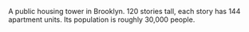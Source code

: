 A public housing tower in Brooklyn. 120 stories tall, each story has 144 apartment units. Its population is roughly 30,000 people.
